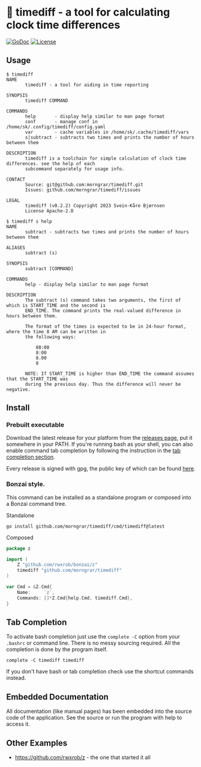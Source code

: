 # 🌳 timediff - a tool for calculating clock time differences

[![GoDoc](https://godoc.org/github.com/morngrar/timediff?status.svg)](https://godoc.org/github.com/morngrar/timediff)
[![License](https://img.shields.io/badge/license-Apache2-brightgreen.svg)](LICENSE)

## Usage

```
$ timediff
NAME
       timediff - a tool for aiding in time reporting

SYNOPSIS
       timediff COMMAND

COMMANDS
       help       - display help similar to man page format
       conf       - manage conf in /home/sk/.config/timediff/config.yaml
       var        - cache variables in /home/sk/.cache/timediff/vars
       s|subtract - subtracts two times and prints the number of hours between them

DESCRIPTION
       timediff is a toolchain for simple calculation of clock time differences. see the help of each
       subcommand separately for usage info.

CONTACT
       Source: git@github.com:morngrar/timediff.git
       Issues: github.com/morngrar/timediff/issues

LEGAL
       timediff (v0.2.2) Copyright 2023 Svein-Kåre Bjørnsen
       License Apache-2.0
```

```
$ timediff s help
NAME
       subtract - subtracts two times and prints the number of hours between them

ALIASES
       subtract (s)

SYNOPSIS
       subtract [COMMAND]

COMMANDS
       help - display help similar to man page format

DESCRIPTION
       The subtract (s) command takes two arguments, the first of which is START_TIME and the second is
       END_TIME. The command prints the real-valued difference in hours between them.

       The format of the times is expected to be in 24-hour format, where the time 8 AM can be written in
       the following ways:

           08:00 
           8:00 
           8.00 
           8

       NOTE: If START_TIME is higher than END_TIME the command assumes that the START_TIME was
       during the previous day. Thus the difference will never be negative.
```

## Install

### Prebuilt executable

Download the latest release for your platform from the [releases page](https://github.com/morngrar/timediff/releases), put it somewhere in your PATH. If you're running bash as your shell, you can also enable command tab completion by following the instruction in the [tab completion section](#tab-completion).

Every release is signed with gpg, the public key of which can be found [here](https://keyserver.ubuntu.com/pks/lookup?search=49564b7270e13347a20deee9327bdc9bf2b00d67&fingerprint=on&op=index).

### Bonzai style.

This command can be installed as a standalone program or composed into a
Bonzai command tree.

Standalone

```
go install github.com/morngrar/timediff/cmd/timediff@latest
```

Composed

```go
package z

import (
	Z "github.com/rwxrob/bonzai/z"
	timediff "github.com/morngrar/timediff"
)

var Cmd = &Z.Cmd{
	Name:     `z`,
	Commands: []*Z.Cmd{help.Cmd, timediff.Cmd},
}
```

## Tab Completion

To activate bash completion just use the `complete -C` option from your
`.bashrc` or command line. There is no messy sourcing required. All the
completion is done by the program itself.

```
complete -C timediff timediff
```

If you don't have bash or tab completion check use the shortcut
commands instead.

## Embedded Documentation

All documentation (like manual pages) has been embedded into the source
code of the application. See the source or run the program with help to
access it.


## Other Examples

* <https://github.com/rwxrob/z> - the one that started it all
